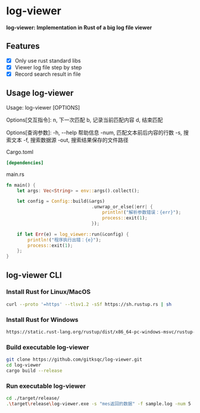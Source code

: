 # log-viewer

**log-viewer: Implementation in Rust of a big log file viewer**

## Features
- [x] Only use rust standard libs
- [x] Viewer log file step by step
- [x] Record search result in file

## Usage log-viewer
Usage: log-viewer [OPTIONS]

Options[交互指令]:
    n,                        下一次匹配
    b,                        记录当前匹配内容
    d,                        结束匹配

Options[查询参数]:
    -h, --help                 帮助信息
    -num,                      匹配文本前后内容的行数
    -s,                        搜索文本
    -f,                        搜索数据源
    -out,                      搜索结果保存的文件路径

Cargo.toml
```toml
[dependencies]

```

main.rs
```rust
fn main() {
    let args: Vec<String> = env::args().collect();

    let config = Config::build(&args)
                                .unwrap_or_else(|err| {
                                    println!("解析参数错误：{err}");
                                    process::exit(1);
                                });

    if let Err(e) = log_viewer::run(&config) {
        println!("程序执行出错：{e}");
        process::exit(1);
    };
}
```


## log-viewer CLI
### Install Rust for Linux/MacOS
```bash 
curl --proto '=https' --tlsv1.2 -sSf https://sh.rustup.rs | sh
```
### Install Rust for Windows
```bash
https://static.rust-lang.org/rustup/dist/x86_64-pc-windows-msvc/rustup-init.exe
```
### Build executable log-viewer
```bash
git clone https://github.com/gitksqc/log-viewer.git
cd log-viewer
cargo build --release
```
### Run executable log-viewer
```bash
cd ./target/release/
.\target\release\log-viewer.exe -s "mes返回的数据" -f sample.log -num 5 -out out666.log
```
